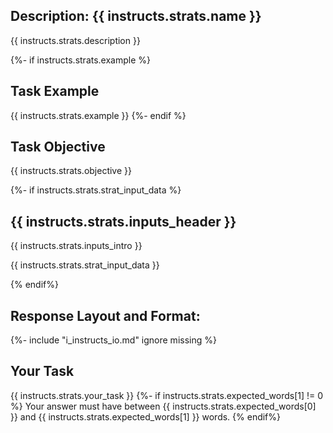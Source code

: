 ## Description: {{ instructs.strats.name }}
{{ instructs.strats.description }}

{%- if instructs.strats.example %}
## Task Example
{{ instructs.strats.example }}
{%- endif %}

## Task Objective
{{ instructs.strats.objective }}

{%- if instructs.strats.strat_input_data %}
## {{ instructs.strats.inputs_header }}
{{ instructs.strats.inputs_intro }}
<!-- <{{ instructs.strats.inputs_tag }}> -->
{{ instructs.strats.strat_input_data }}
<!-- </{{ instructs.strats.inputs_tag }}> -->
{% endif%}

## Response Layout and Format:
{%- include "i_instructs_io.md" ignore missing %}

## Your Task
{{ instructs.strats.your_task }}
{%- if instructs.strats.expected_words[1] != 0 %}
Your answer must have between {{ instructs.strats.expected_words[0] }} and {{ instructs.strats.expected_words[1] }} words.
{% endif%}
